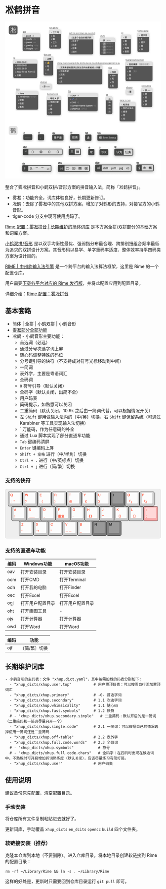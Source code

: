# 凇鹤拼音

![demo](./others/demo_crane.png)

整合了雾凇拼音和小鹤双拼/音形方案的拼音输入法，简称「凇鹤拼音」。

- 雾凇：功能齐全，词库体验良好，长期更新修订。
- 凇鹤：去除了雾凇中的其他双拼方案，增加了对鹤形的支持，对接官方的小鹤音形。
- tiger-code 分支中现可使用虎码了。

[Rime 配置：雾凇拼音 | 长期维护的简体词库](https://github.com/iDvel/rime-ice) 是本方案全拼/双拼部分的基础方案和词库方案。

[小鹤双拼/音形](https://www.flypy.com/) 是以双手均衡性最优、强弱指分布最合理、跨排别扭组合频率最低为追求的双拼设计方案。其音形码以易学、单字重码率适度、整体效率持平四码类方案为设计目的。

[RIME | 中州韵输入法引擎](https://rime.im/) 是一个跨平台的输入法算法框架，这里是 Rime 的一个配置仓库。

用户需要[下载各平台对应的 Rime 发行版](https://rime.im/download/)，并将此配置应用到配置目录。

详细介绍：[Rime 配置：雾凇拼音](https://dvel.me/posts/rime-ice/)


## 基本套路

- 简体 | 全拼 | 小鹤双拼 | 小鹤音形
- [雾凇部分全部功能](https://github.com/iDvel/rime-ice#%E5%9F%BA%E6%9C%AC%E5%A5%97%E8%B7%AF)
- 凇鹤 - 小鹤音形主要功能：
    - 首选词（必选）
    - 通过分号次选字词上屏
    - 随心码调整特殊的码位
    - 分号键引导的快符（不支持成对符号光标移动到中间）
    - 一简词
    - 表外字，主要是粤语词汇
    - 全码词
    - `O` 符号引导（默认关闭）
    - 全码字（默认关闭，出简不全）
    - 用户码表
    - 简码提示，如熟悉可以关闭
    - 二重简码（默认关闭，10.9k 之后由一简词代替，可以根据情况开关）
    - 左 `Shift` 键用做输入法内的〔中/英〕切换，右 `Shift` 键保留系统（可通过 Karabiner 等工具实现输入法切换）
    - \` 万能码，作为任意码的补全
    - 通过 Lua 脚本实现了部分直通车功能
    - `Tab` 键编码清屏
    - `Enter` 键编码上屏
    - `Shift + 空格` 进行〔中/半角〕切换
    - `Ctrl + .` 进行〔中/英标点〕切换
    - `Ctrl + j` 进行〔简/繁〕切换

### 支持的快符

![](others/fast-symbols.png)

<!--
http://www.keyboard-layout-editor.com/#/
[{t:"#ff0000"},"Q\n：“","W\n？","E\n（","R\n）","T\n@","Y\n《","U\n》",{c:"#7d7d7d",t:"#000000"},"I",{c:"#cccccc",t:"#ff0000"},"O\n「」","P\n『』"],
[{x:0.25},"A\n！","S\n……","D\n、","F\n重复","G\n·","H\n《》","J\n“”","K\n（）","L\n〔〕",{c:"#ffabab"},":\n;"],
[{x:0.75,c:"#cccccc"},"Z\n“","X\n→","C\n”","V\n——","B\n_",{c:"#7d7d7d",t:"#000000"},"N","M"]
 -->

### 支持的直通车功能

|编码|Windows功能|macOS功能|
|-|-|-|
|oav|打开安装目录|打开安装目录|
|ocm|打开CMD|打开Terminal|
|odn|打开我的电脑|打开Finder|
|oec|打开Excel|打开Excel|
|ogj|打开用户配置目录|打开用户配置目录|
|oht|打开画图工具|-|
|ojs|打开计算器|打开计算器|
|owd|打开Word|打开Word|

|编码|功能|
|-|-|
|ojf|〔简/繁〕切换|

## 长期维护词库

```
- 小鹤音形的主码表：文件 "xhup.dict.yaml"，其中按需加载的码表分别如下：
  - "xhup_dicts/xhup.user.top"          # 用户置顶码表：可以按需自行添加置顶词汇
  - "xhup_dicts/xhup.primary"           # -0- 首选字词
  - "xhup_dicts/xhup.secondary"         # 1.1 次选字词
  - "xhup_dicts/xhup.whimsicality"      # 1.1 随心码
  - "xhup_dicts/xhup.fast.symbols"      # 1.2 快符
  # - "xhup_dicts/xhup.secondary.simple"   # 二重简码：默认开启的是一简词（二重简码和一简词尽量只开一个）
  - "xhup_dicts/xhup.single.code"       # 2.1 一简词：可以根据自己的情况选择使用一简词还是二重简码
  - "xhup_dicts/xhup.off-table"         # 2.2 表外字
  - "xhup_dicts/xhup.full.code.words"   # 2.3 全码词
  # - "xhup_dicts/xhup.symbols"           # 符号
  # - "xhup_dicts/xhup.full.code.chars"   # 全码字：在四码时出现在候选词中，不熟练时可开启增加拆词熟练度（默认关闭），应该尽量练习有简打简。
  - "xhup_dicts/xhup.user"              # 用户码表
```

## 使用说明

建议备份原先配置，清空配置目录。

### 手动安装

将仓库所有文件复制粘贴进去就好了。

更新词库，手动覆盖 `xhup_dicts` `en_dcits` `opencc` `build` 四个文件夹。

### 软链接安装（推荐）

克隆本仓库到本地（不要删除）。进入仓库目录，将本地目录创建软链接到 Rime 的配置目录：

```
rm -rf ~/Library/Rime && ln -s . ~/Library/Rime
```

这样的好处是，更新时只需要回到仓库目录运行 `git pull` 即可。

